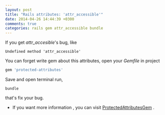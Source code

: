 ```yaml
---
layout: post
title: "Rails attributes: 'attr_accessible'"
date: 2014-04-26 14:44:39 +0300
comments: true
categories: rails gem attr_accessible bundle
---
```


If you get *attr_accesible*'s bug, like

```
Undefined method 'attr_accessible'
```

You can forget write gem about this attributes, open your *Gemfile* in project

```ruby
gem 'protected-attributes'
```

Save and open terminal run,

    bundle

that's fix your bug.

-  If you want more information , you can visit [ProtectedAttributesGem](https://github.com/rails/protected_attributes) .